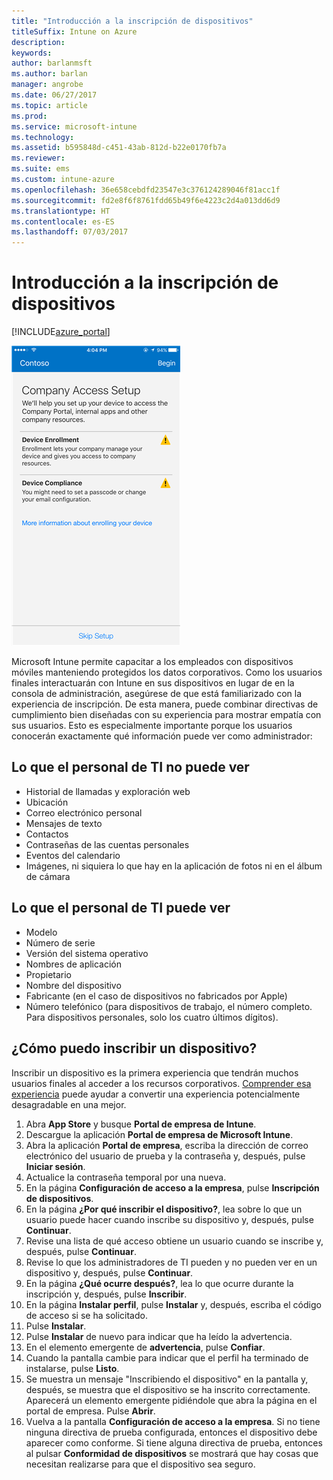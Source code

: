 ```yaml
---
title: "Introducción a la inscripción de dispositivos"
titleSuffix: Intune on Azure
description: 
keywords: 
author: barlanmsft
ms.author: barlan
manager: angrobe
ms.date: 06/27/2017
ms.topic: article
ms.prod: 
ms.service: microsoft-intune
ms.technology: 
ms.assetid: b595848d-c451-43ab-812d-b22e0170fb7a
ms.reviewer: 
ms.suite: ems
ms.custom: intune-azure
ms.openlocfilehash: 36e658cebdfd23547e3c376124289046f81acc1f
ms.sourcegitcommit: fd2e8f6f8761fdd65b49f6e4223c2d4a013dd6d9
ms.translationtype: HT
ms.contentlocale: es-ES
ms.lasthandoff: 07/03/2017
---
```

# <a name="getting-started-enrolling-devices"></a>Introducción a la inscripción de dispositivos

[!INCLUDE[azure_portal](./includes/azure_portal.md)]

![Dispositivo iOS que muestra la aplicación de portal de empresa. Se muestra la primera pantalla que se ha presentado al usuario para el proceso de inscripción.](/intune-user-help/media/ios-enroll-1a-comp-access-setup.png)

Microsoft Intune permite capacitar a los empleados con dispositivos móviles manteniendo protegidos los datos corporativos. Como los usuarios finales interactuarán con Intune en sus dispositivos en lugar de en la consola de administración, asegúrese de que está familiarizado con la experiencia de inscripción. De esta manera, puede combinar directivas de cumplimiento bien diseñadas con su experiencia para mostrar empatía con sus usuarios. Esto es especialmente importante porque los usuarios conocerán exactamente qué información puede ver como administrador:

## <a name="what-it-cannot-see"></a>Lo que el personal de TI no puede ver
* Historial de llamadas y exploración web
* Ubicación
* Correo electrónico personal
* Mensajes de texto
* Contactos
* Contraseñas de las cuentas personales
* Eventos del calendario
* Imágenes, ni siquiera lo que hay en la aplicación de fotos ni en el álbum de cámara

## <a name="what-it-can-see"></a>Lo que el personal de TI puede ver
* Modelo
* Número de serie
* Versión del sistema operativo
* Nombres de aplicación
* Propietario
* Nombre del dispositivo
* Fabricante (en el caso de dispositivos no fabricados por Apple)
* Número telefónico (para dispositivos de trabajo, el número completo. Para dispositivos personales, solo los cuatro últimos dígitos).

## <a name="how-do-i-enroll-a-device"></a>¿Cómo puedo inscribir un dispositivo?

Inscribir un dispositivo es la primera experiencia que tendrán muchos usuarios finales al acceder a los recursos corporativos. [Comprender esa experiencia](end-user-educate.md) puede ayudar a convertir una experiencia potencialmente desagradable en una mejor.

1. Abra **App Store** y busque **Portal de empresa de Intune**.
2. Descargue la aplicación **Portal de empresa de Microsoft Intune**.
3. Abra la aplicación **Portal de empresa**, escriba la dirección de correo electrónico del usuario de prueba y la contraseña y, después, pulse **Iniciar sesión**.
4. Actualice la contraseña temporal por una nueva.
5. En la página **Configuración de acceso a la empresa**, pulse **Inscripción de dispositivos**.
6. En la página **¿Por qué inscribir el dispositivo?**, lea sobre lo que un usuario puede hacer cuando inscribe su dispositivo y, después, pulse **Continuar**.
7. Revise una lista de qué acceso obtiene un usuario cuando se inscribe y, después, pulse **Continuar**.
8. Revise lo que los administradores de TI pueden y no pueden ver en un dispositivo y, después, pulse **Continuar**.
9. En la página **¿Qué ocurre después?**, lea lo que ocurre durante la inscripción y, después, pulse **Inscribir**.
10. En la página **Instalar perfil**, pulse **Instalar** y, después, escriba el código de acceso si se ha solicitado.
11. Pulse **Instalar**.
12. Pulse **Instalar** de nuevo para indicar que ha leído la advertencia.
13. En el elemento emergente de **advertencia**, pulse **Confiar**.
14. Cuando la pantalla cambie para indicar que el perfil ha terminado de instalarse, pulse **Listo**.
15. Se muestra un mensaje "Inscribiendo el dispositivo" en la pantalla y, después, se muestra que el dispositivo se ha inscrito correctamente. Aparecerá un elemento emergente pidiéndole que abra la página en el portal de empresa. Pulse **Abrir**.
16. Vuelva a la pantalla **Configuración de acceso a la empresa**. Si no tiene ninguna directiva de prueba configurada, entonces el dispositivo debe aparecer como conforme. Si tiene alguna directiva de prueba, entonces al pulsar **Conformidad de dispositivos** se mostrará que hay cosas que necesitan realizarse para que el dispositivo sea seguro.
